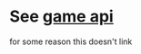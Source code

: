 # See [game api](/JamesVerley/catan-network/tree/backend/api/game-api.md")

for some reason this doesn't link